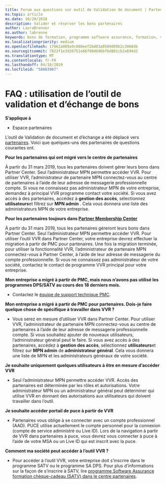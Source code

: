 ```yaml
---
title: Forum aux questions sur outil de Validation de document | Partenaires
ms.topic: article
ms.date: 10/29/2018
description: Valider et réserver les bons partenaires
author: LauraBrenner
ms.author: labrenne
keywords: bons de formation, programme software assurance, formation, valider les bons, chèque-cadeau de réserve
ms.localizationpriority: medium
ms.openlocfilehash: 17062a089a9c080eef2bd83a0589d09b2c3068db
ms.sourcegitcommit: 7022f1e3d26751e66f90db96bf6d881cb2a694d2
ms.translationtype: MT
ms.contentlocale: fr-FR
ms.lasthandoff: 04/18/2019
ms.locfileid: "58863987"
---
```

# <a name="faq-using-the-voucher-validation-and-redemption-tool"></a>FAQ : utilisation de l’outil de validation et d’échange de bons 

**S’applique à**

- Espace partenaires

L’outil de Validation de document et d’échange a été déplacé vers [partenaires](https://partner.microsoft.com/en-us/pcv/dashboard/overview). Voici que quelques-uns des partenaires de questions courantes ont. 

**Pour les partenaires qui ont migré vers le centre de partenaires**

 À partir du 31 mars 2019, tous les partenaires doivent gérer leurs bons dans Partner Center. Seul l’administrateur MPN permettre accéder VVR. Pour utiliser VVR, l’administrateur de partenaire MPN connectez-vous au centre de partenaires à l’aide de leur adresse de messagerie professionnelle compte. Si vous ne connaissez pas administrateur MPN de votre entreprise, demandez à principal VVR programme contact votre société.  Si vous avez accès à des partenaires, accédez à **gestion des accès**, sélectionnez **utilisateurs**et filtrez sur **MPN admin** . Cela vous donnera une liste des administrateurs MPN de votre entreprise.  

**Pour les partenaires toujours dans [Partner Membership Center](https://partner.microsoft.com/)**

À partir du 31 mars 2019, tous les partenaires géreront leurs bons dans Partner Center. Seul l’administrateur MPN permettre accéder VVR. Pour utiliser l’outil VVR dans Partner Center, votre entreprise devrez effectuer la migration à partir de PMC pour partenaires. Une fois la migration terminée, pour utiliser la fonctionnalité VVR, l’administrateur de partenaire MPN connectez-vous à Partner Center, à l’aide de leur adresse de messagerie du compte professionnelle. Si vous ne connaissez pas administrateur de votre société, contactez le contact de programme VVR principal pour votre entreprise.  


**Mon entreprise a migré à partir de PMC, mais nous n’avons pas utilisé les programmes DPS/SATV au cours des 18 derniers mois.**

- Contactez le [équipe de support technique PMC](mailto:proghelp@microsoft.com). 


**Mon entreprise a migré à partir de PMC pour partenaires. Dois-je faire quelque chose de spécifique à travailler dans VVR ?** 

- Vous serez en mesure d’utiliser VVR dans Partner Center.  Pour utiliser VVR, l’administrateur de partenaire MPN connectez-vous au centre de partenaires à l’aide de leur adresse de messagerie professionnelle compte. Si vous souhaitez ajouter de nouveaux utilisateurs, l’administrateur général peut le faire. Si vous avez accès à des partenaires, accédez à **gestion des accès**, sélectionnez **utilisateurs**et filtrez sur **MPN admin** de **administrateur général**. Cela vous donnera une liste de MPN et les administrateurs généraux de votre société.  

**Je souhaite uniquement quelques utilisateurs à être en mesure d’accéder VVR**

- Seul l’administrateur MPN permettre accéder VVR. Accès des partenaires est déterminée par les rôles et autorisations. Votre administrateur MPN ou un administrateur général peut déterminer qui utilise VVR en donnant des autorisations aux utilisateurs qui doivent travailler dans l’outil.

**Je souhaite accéder portail de puce à partir de VVR**

- Partenaires vous oblige à se connecter avec un compte professionnel (AAD).  PUCE utilise actuellement le compte personnel pour la connexion (compte de service administré ou Live ID).  Lors de la navigation à partir de VVR dans partenaires à puce, vous devrez vous connecter à puce à l’aide de votre MSA ou un Live ID qui est inscrit avec la puce.

**Comment ma société peut accéder à l’outil VVR ?**

- Pour accéder à l’outil VVR, votre entreprise doit s’inscrire dans le programme SATV ou le programme SA DPS.
Pour plus d’informations sur la façon de s’inscrire à SATV, lire [programme Software Assurance formation chèque-cadeau (SATV) dans le centre partenaires](software-assurance-satv.md).
 <!--
For information on how to enroll in Software Assurance DPS programs, read [Software Assurance programs in Partner Center](software-assurance-dps.md).-->
